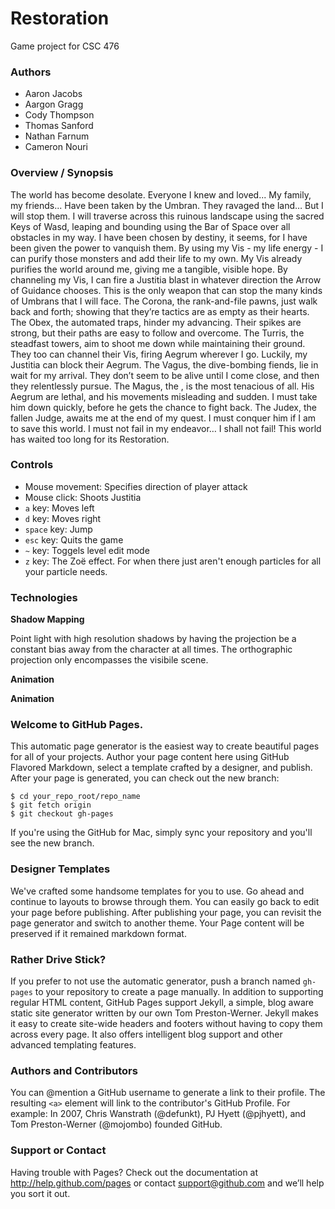 Restoration
===========

Game project for CSC 476

### Authors
* Aaron Jacobs
* Aargon Gragg
* Cody Thompson
* Thomas Sanford
* Nathan Farnum
* Cameron Nouri

### Overview / Synopsis

The world has become desolate. Everyone I knew and loved... My family, my friends... Have been taken by the Umbran. They ravaged the land… But I will stop them. I will traverse across this ruinous landscape using the sacred Keys of Wasd, leaping and bounding using the Bar of Space over all obstacles in my way. I have been chosen by destiny, it seems, for I have been given the power to vanquish them. By using my Vis - my life energy - I can purify those monsters and add their life to my own. My Vis already purifies the world around me, giving me a tangible, visible hope. By channeling my Vis, I can fire a Justitia blast in whatever direction the Arrow of Guidance chooses. This is the only weapon that can stop the many kinds of Umbrans that I will face. The Corona, the rank-and-file pawns, just walk back and forth; showing that they’re tactics are as empty as their hearts. The Obex, the automated traps, hinder my advancing. Their spikes are strong, but their paths are easy to follow and overcome. The Turris, the steadfast towers, aim to shoot me down while maintaining their ground. They too can channel their Vis, firing Aegrum wherever I go. Luckily, my Justitia can block their Aegrum. The Vagus, the dive-bombing fiends, lie in wait for my arrival. They don’t seem to be alive until I come close, and then they relentlessly pursue. The Magus, the , is the most tenacious of all. His Aegrum are lethal, and his movements misleading and sudden. I must take him down quickly, before he gets the chance to fight back. The Judex, the fallen Judge, awaits me at the end of my quest. I must conquer him if I am to save this world. I must not fail in my endeavor… I shall not fail! This world has waited too long for its Restoration.

### Controls

* Mouse movement: Specifies direction of player attack
* Mouse click: Shoots Justitia
* `a` key: Moves left
* `d` key: Moves right
* `space` key: Jump
* `esc` key: Quits the game
* `~` key: Toggels level edit mode
* `z` key: The Zoë effect. For when there just aren't enough particles for all your particle needs.

### Technologies

**Shadow Mapping**

Point light with high resolution shadows by having the projection be a constant bias away from the character at all times. The orthographic projection only encompasses the visibile scene.

**Animation**

**Animation**


### Welcome to GitHub Pages.
This automatic page generator is the easiest way to create beautiful pages for all of your projects. Author your page content here using GitHub Flavored Markdown, select a template crafted by a designer, and publish. After your page is generated, you can check out the new branch:

```
$ cd your_repo_root/repo_name
$ git fetch origin
$ git checkout gh-pages
```

If you're using the GitHub for Mac, simply sync your repository and you'll see the new branch.

### Designer Templates
We've crafted some handsome templates for you to use. Go ahead and continue to layouts to browse through them. You can easily go back to edit your page before publishing. After publishing your page, you can revisit the page generator and switch to another theme. Your Page content will be preserved if it remained markdown format.

### Rather Drive Stick?
If you prefer to not use the automatic generator, push a branch named `gh-pages` to your repository to create a page manually. In addition to supporting regular HTML content, GitHub Pages support Jekyll, a simple, blog aware static site generator written by our own Tom Preston-Werner. Jekyll makes it easy to create site-wide headers and footers without having to copy them across every page. It also offers intelligent blog support and other advanced templating features.

### Authors and Contributors
You can @mention a GitHub username to generate a link to their profile. The resulting `<a>` element will link to the contributor's GitHub Profile. For example: In 2007, Chris Wanstrath (@defunkt), PJ Hyett (@pjhyett), and Tom Preston-Werner (@mojombo) founded GitHub.

### Support or Contact
Having trouble with Pages? Check out the documentation at http://help.github.com/pages or contact support@github.com and we’ll help you sort it out.
